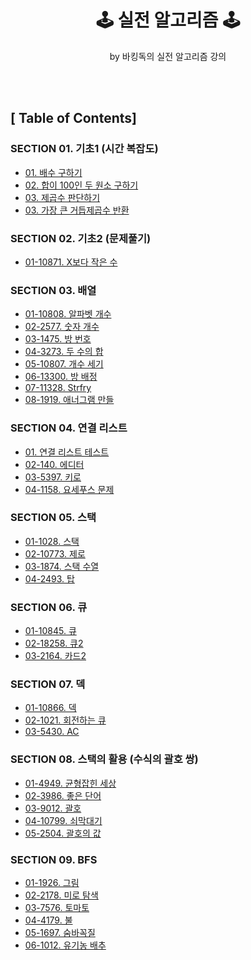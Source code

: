 <div align="center">

<h1> 🕹 <b>실전 알고리즘</b> 🕹 </h1>
<p> by 바킹독의 실전 알고리즘 강의 </p>

</div>

<br>
<br>

## [ Table of Contents]
### **SECTION 01. 기초1 (시간 복잡도)**
- [01. 배수 구하기](https://github.com/kellyihyeon/algorithm/blob/main/barkingdog-tutorial/src/com/github/kellyihyeon/section01_timecomplexity/MultipleFinder.java)
- [02. 합이 100인 두 원소 구하기](https://github.com/kellyihyeon/algorithm/blob/main/barkingdog-tutorial/src/com/github/kellyihyeon/section01_timecomplexity/PairWithSum100Finder.java)
- [03. 제곱수 판단하기](https://github.com/kellyihyeon/algorithm/blob/main/barkingdog-tutorial/src/com/github/kellyihyeon/section01_timecomplexity/PerfectSquare.java)
- [03. 가장 큰 거듭제곱수 반환](https://github.com/kellyihyeon/algorithm/blob/main/barkingdog-tutorial/src/com/github/kellyihyeon/section01_timecomplexity/MaxPowerFinder.java)

### **SECTION 02. 기초2 (문제풀기)**
- [01-10871. X보다 작은 수](https://github.com/kellyihyeon/algorithm/blob/main/barkingdog-tutorial/src/com/github/kellyihyeon/section02_basic/NumberLessThanX.java)

### **SECTION 03. 배열**
- [01-10808. 알파벳 개수](https://github.com/kellyihyeon/algorithm/blob/main/barkingdog-tutorial/src/com/github/kellyihyeon/section03_array/AlphabetCounter.java)
- [02-2577. 숫자 개수](https://github.com/kellyihyeon/algorithm/blob/main/barkingdog-tutorial/src/com/github/kellyihyeon/section03_array/NumbersCounter.java)
- [03-1475. 방 번호](https://github.com/kellyihyeon/algorithm/blob/main/barkingdog-tutorial/src/com/github/kellyihyeon/section03_array/RoomNumber.java)
- [04-3273. 두 수의 합](https://github.com/kellyihyeon/algorithm/blob/main/barkingdog-tutorial/src/com/github/kellyihyeon/section03_array/TwoNumberSum.java)
- [05-10807. 개수 세기](https://github.com/kellyihyeon/algorithm/blob/main/barkingdog-tutorial/src/com/github/kellyihyeon/section03_array/Counter.java)
- [06-13300. 방 배정](https://github.com/kellyihyeon/algorithm/blob/main/barkingdog-tutorial/src/com/github/kellyihyeon/section03_array/RoomAssignment.java)
- [07-11328. Strfry](https://github.com/kellyihyeon/algorithm/blob/main/barkingdog-tutorial/src/com/github/kellyihyeon/section03_array/Strfry.java)
- [08-1919. 애너그램 만들](https://github.com/kellyihyeon/algorithm/blob/main/barkingdog-tutorial/src/com/github/kellyihyeon/section03_array/AnagramSolver.java)

### **SECTION 04. 연결 리스트**
- [01. 연결 리스트 테스트](https://github.com/kellyihyeon/algorithm/blob/main/barkingdog-tutorial/src/com/github/kellyihyeon/section04linkedlist/LinkedListTest.java)
- [02-140. 에디터](https://github.com/kellyihyeon/algorithm/blob/main/barkingdog-tutorial/src/com/github/kellyihyeon/section04linkedlist/Editor.java)
- [03-5397. 키로](https://github.com/kellyihyeon/algorithm/blob/main/barkingdog-tutorial/src/com/github/kellyihyeon/section04linkedlist/Keylogger.java)
- [04-1158. 요세푸스 문제](https://github.com/kellyihyeon/algorithm/blob/main/barkingdog-tutorial/src/com/github/kellyihyeon/section04linkedlist/JosephusProblem.java)

### **SECTION 05. 스택**
- [01-1028. 스택](https://github.com/kellyihyeon/algorithm/blob/main/barkingdog-tutorial/src/com/github/kellyihyeon/section05stack/Stack.java)
- [02-10773. 제로](https://github.com/kellyihyeon/algorithm/blob/main/barkingdog-tutorial/src/com/github/kellyihyeon/section05stack/Zero.java)
- [03-1874. 스택 수열](https://github.com/kellyihyeon/algorithm/blob/main/barkingdog-tutorial/src/com/github/kellyihyeon/section05stack/StackSequence.java)
- [04-2493. 탑](https://github.com/kellyihyeon/algorithm/blob/main/barkingdog-tutorial/src/com/github/kellyihyeon/section05stack/LaserTower.java)

### **SECTION 06. 큐**
- [01-10845. 큐](https://github.com/kellyihyeon/algorithm/blob/main/barkingdog-tutorial/src/com/github/kellyihyeon/section06queue/Queue.java)
- [02-18258. 큐2](https://github.com/kellyihyeon/algorithm/blob/main/barkingdog-tutorial/src/com/github/kellyihyeon/section06queue/OptimizedQueue.java)
- [03-2164. 카드2](https://github.com/kellyihyeon/algorithm/blob/main/barkingdog-tutorial/src/com/github/kellyihyeon/section06queue/Card.java)

### **SECTION 07. 덱**
- [01-10866. 덱](https://github.com/kellyihyeon/algorithm/blob/main/barkingdog-tutorial/src/com/github/kellyihyeon/section07Deque/Deque.java)
- [02-1021. 회전하는 큐](https://github.com/kellyihyeon/algorithm/blob/main/barkingdog-tutorial/src/com/github/kellyihyeon/section07Deque/RotatingQueue.java)
- [03-5430. AC](https://github.com/kellyihyeon/algorithm/blob/main/barkingdog-tutorial/src/com/github/kellyihyeon/section07Deque/Ac.java)

### **SECTION 08. 스택의 활용 (수식의 괄호 쌍)**
- [01-4949. 균형잡힌 세상](https://github.com/kellyihyeon/algorithm/blob/main/barkingdog-tutorial/src/com/github/kellyihyeon/section08stackutilization/BalancedUniverse.java)
- [02-3986. 좋은 단어](https://github.com/kellyihyeon/algorithm/blob/main/barkingdog-tutorial/src/com/github/kellyihyeon/section08stackutilization/GoodWord.java)
- [03-9012. 괄호](https://github.com/kellyihyeon/algorithm/blob/main/barkingdog-tutorial/src/com/github/kellyihyeon/section08stackutilization/ParenthesisString.java)
- [04-10799. 쇠막대기](https://github.com/kellyihyeon/algorithm/blob/main/barkingdog-tutorial/src/com/github/kellyihyeon/section08stackutilization/Pipe.java)
- [05-2504. 괄호의 값](https://github.com/kellyihyeon/algorithm/blob/main/barkingdog-tutorial/src/com/github/kellyihyeon/section08stackutilization/BracketValueCalculator.java)

### **SECTION 09. BFS**
- [01-1926. 그림](https://github.com/kellyihyeon/algorithm/blob/main/barkingdog-tutorial/src/com/github/kellyihyeon/section09bfs/Picture.java)
- [02-2178. 미로 탐색](https://github.com/kellyihyeon/algorithm/blob/main/barkingdog-tutorial/src/com/github/kellyihyeon/section09bfs/MazeExplorer.java)
- [03-7576. 토마토](https://github.com/kellyihyeon/algorithm/blob/main/barkingdog-tutorial/src/com/github/kellyihyeon/section09bfs/Tomato.java)
- [04-4179. 불](https://github.com/kellyihyeon/algorithm/blob/main/barkingdog-tutorial/src/com/github/kellyihyeon/section09bfs/Fire.java)
- [05-1697. 숨바꼭질](https://github.com/kellyihyeon/algorithm/blob/main/barkingdog-tutorial/src/com/github/kellyihyeon/section09bfs/HideAndSeek.java)
- [06-1012. 유기농 배추](https://github.com/kellyihyeon/algorithm/blob/main/barkingdog-tutorial/src/com/github/kellyihyeon/section09bfs/OrganicCabbage.java)